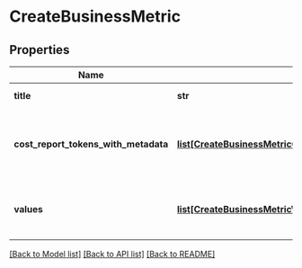 # CreateBusinessMetric

## Properties
Name | Type | Description | Notes
------------ | ------------- | ------------- | -------------
**title** | **str** | The title of the BusinessMetrics. | 
**cost_report_tokens_with_metadata** | [**list[CreateBusinessMetricCostReportTokensWithMetadata]**](CreateBusinessMetricCostReportTokensWithMetadata.md) | The tokens for any CostReports that use the BusinessMetric, the unit scale, and label filter. | [optional] 
**values** | [**list[CreateBusinessMetricValues]**](CreateBusinessMetricValues.md) | The dates, amounts, and (optional) labels for the BusinessMetric. | [optional] 

[[Back to Model list]](../README.md#documentation-for-models) [[Back to API list]](../README.md#documentation-for-api-endpoints) [[Back to README]](../README.md)


